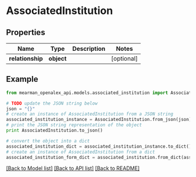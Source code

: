 # AssociatedInstitution


## Properties

Name | Type | Description | Notes
------------ | ------------- | ------------- | -------------
**relationship** | **object** |  | [optional] 

## Example

```python
from mearman_openalex_api.models.associated_institution import AssociatedInstitution

# TODO update the JSON string below
json = "{}"
# create an instance of AssociatedInstitution from a JSON string
associated_institution_instance = AssociatedInstitution.from_json(json)
# print the JSON string representation of the object
print AssociatedInstitution.to_json()

# convert the object into a dict
associated_institution_dict = associated_institution_instance.to_dict()
# create an instance of AssociatedInstitution from a dict
associated_institution_form_dict = associated_institution.from_dict(associated_institution_dict)
```
[[Back to Model list]](../README.md#documentation-for-models) [[Back to API list]](../README.md#documentation-for-api-endpoints) [[Back to README]](../README.md)


